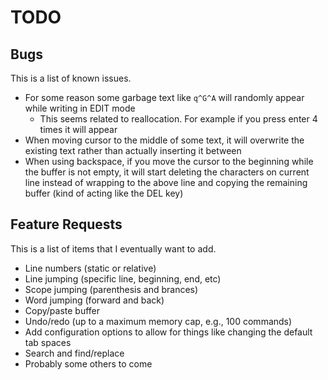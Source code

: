 # TODO

## Bugs
This is a list of known issues.
* For some reason some garbage text like `q^G^A` will randomly appear while writing in EDIT mode
    * This seems related to reallocation. For example if you press enter 4 times it will appear
* When moving cursor to the middle of some text, it will overwrite the existing text rather than actually inserting it between
* When using backspace, if you move the cursor to the beginning while the buffer is not empty, it will start deleting the characters on current line instead of wrapping to the above line and copying the remaining buffer (kind of acting like the DEL key)

## Feature Requests
This is a list of items that I eventually want to add.
* Line numbers (static or relative)
* Line jumping (specific line, beginning, end, etc)
* Scope jumping (parenthesis and brances)
* Word jumping (forward and back)
* Copy/paste buffer
* Undo/redo (up to a maximum memory cap, e.g., 100 commands)
* Add configuration options to allow for things like changing the default tab spaces
* Search and find/replace
* Probably some others to come

